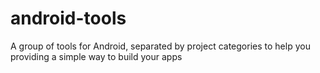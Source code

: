# android-tools
A group of tools for Android, separated by project categories to help you providing a simple way to build your apps
